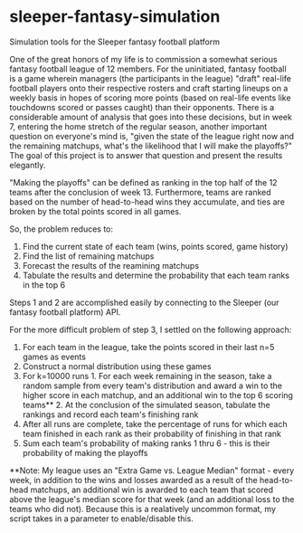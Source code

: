 # sleeper-fantasy-simulation
Simulation tools for the Sleeper fantasy football platform

One of the great honors of my life is to commission a somewhat serious fantasy football league of 12 members. For the uninitiated, fantasy football is a game wherein managers (the participants in the league) "draft" real-life football players onto their respective rosters and craft starting lineups on a weekly basis in hopes of scoring more points (based on real-life events like touchdowns scored or passes caught) than their opponents. There is a considerable amount of analysis that goes into these decisions, but in week 7, entering the home stretch of the regular season, another important question on everyone's mind is, "given the state of the league right now and the remaining matchups, what's the likelihood that I will make the playoffs?" The goal of this project is to answer that question and present the results elegantly.

"Making the playoffs" can be defined as ranking in the top half of the 12 teams after the conclusion of week 13. Furthermore, teams are ranked based on the number of head-to-head wins they accumulate, and ties are broken by the total points scored in all games.

So, the problem reduces to: 
  1. Find the current state of each team (wins, points scored, game history)
  2. Find the list of remaining matchups
  3. Forecast the results of the reamining matchups
  4. Tabulate the results and determine the probability that each team ranks in the top 6

Steps 1 and 2 are accomplished easily by connecting to the Sleeper (our fantasy football platform) API. 

For the more difficult problem of step 3, I settled on the following approach:

  1. For each team in the league, take the points scored in their last n=5 games as events
  2. Construct a normal distribution using these games
  3. For k=10000 runs 
    1. For each week remaining in the season, take a random sample from every team's distribution and award a win to the higher score in each matchup, and an additional win to the top 6 scoring teams**
    2. At the conclusion of the simulated season, tabulate the rankings and record each team's finishing rank
  4. After all runs are complete, take the percentage of runs for which each team finished in each rank as their probability of finishing in that rank
  5. Sum each team's probability of making ranks 1 thru 6 - this is their probability of making the playoffs



**Note: My league uses an "Extra Game vs. League Median" format - every week, in addition to the wins and losses awarded as a result of the head-to-head matchups, an additional win is awarded to each team that scored above the league's median score for that week (and an additional loss to the teams who did not). Because this is a realatively uncommon format, my script takes in a parameter to enable/disable this.
